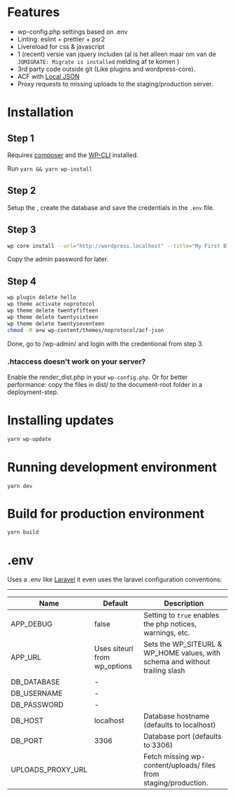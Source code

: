 # Features

- wp-config.php settings based on .env
- Linting: eslint + prettier + psr2
- Livereload for css & javascript
- 1 (recent) versie van jquery includen (al is het alleen maar om van de `JQMIGRATE: Migrate is installed` melding af te komen )
- 3rd party code outside git (Like plugins and wordpress-core).
- ACF with [Local JSON](https://www.advancedcustomfields.com/resources/local-json/)
- Proxy requests to missing uploads to the staging/production server.

# Installation

## Step 1

Requires [composer](https://getcomposer.org) and the [WP-CLI](https://wp-cli.org/) installed.

Run `yarn && yarn wp-install`

## Step 2

Setup the <VirtualHost>, create the database and save the credentials in the `.env` file.

## Step 3

```sh
wp core install --url="http://wordpress.localhost" --title="My First Blog" --admin_email="info@example.com" --admin_user="admin"
```

Copy the admin password for later.

## Step 4

```sh
wp plugin delete hello
wp theme activate noprotocol
wp theme delete twentyfifteen
wp theme delete twentysixteen
wp theme delete twentyseventeen
chmod -R a+w wp-content/themes/noprotocol/acf-json
```

Done, go to /wp-admin/ and login with the credentional from step 3.

### .htaccess doesn't work on your server?

Enable the render_dist.php in your `wp-config.php`.
Or for better performance: copy the files in dist/ to the document-root folder in a deployment-step.

# Installing updates

```sh
yarn wp-update
```

# Running development environment

```
yarn dev
```

# Build for production environment

```
yarn build
```

# .env

Uses a .env like [Laravel](https://laravel.com/) it even uses the laravel configuration conventions:

---

| Name              | Default                      | Description                                                                  |
| ----------------- | ---------------------------- | ---------------------------------------------------------------------------- |
| APP_DEBUG         | false                        | Setting to `true` enables the php notices, warnings, etc.                    |
| APP_URL           | Uses siteurl from wp_options | Sets the WP_SITEURL & WP_HOME values, with schema and without trailing slash |
| DB_DATABASE       | -                            |
| DB_USERNAME       | -                            |
| DB_PASSWORD       | -                            |
| DB_HOST           | localhost                    | Database hostname (defaults to localhost)                                    |
| DB_PORT           | 3306                         | Database port (defaults to 3306)                                             |
| UPLOADS_PROXY_URL |                              | Fetch missing wp-content/uploads/ files from staging/production.             |
